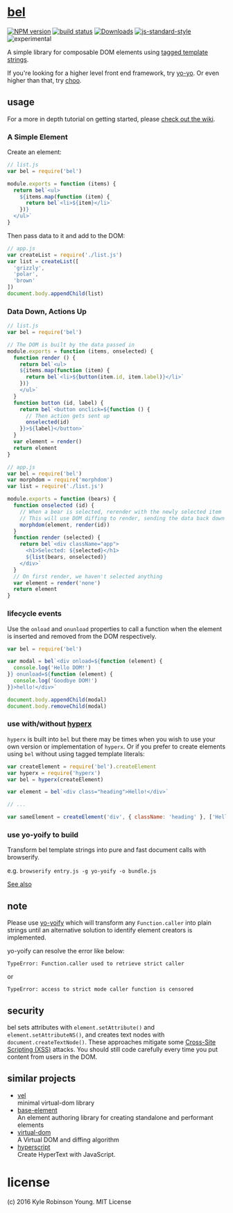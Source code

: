 # [bel](https://en.wikipedia.org/wiki/Bel_(mythology))

[![NPM version][npm-image]][npm-url]
[![build status][travis-image]][travis-url]
[![Downloads][downloads-image]][downloads-url]
[![js-standard-style][standard-image]][standard-url]
![experimental][experimental-image]

A simple library for composable DOM elements using [tagged template strings](https://developer.mozilla.org/en-US/docs/Web/JavaScript/Reference/Template_literals).

If you're looking for a higher level front end framework, try
[yo-yo](https://github.com/maxogden/yo-yo). Or even higher than that, try
[choo](https://github.com/yoshuawuyts/choo).

## usage

For a more in depth tutorial on getting started, please [check out the wiki](https://github.com/shama/bel/wiki).

### A Simple Element

Create an element:

```js
// list.js
var bel = require('bel')

module.exports = function (items) {
  return bel`<ul>
    ${items.map(function (item) {
      return bel`<li>${item}</li>`
    })}
  </ul>`
}
```

Then pass data to it and add to the DOM:

```js
// app.js
var createList = require('./list.js')
var list = createList([
  'grizzly',
  'polar',
  'brown'
])
document.body.appendChild(list)
```

### Data Down, Actions Up

```js
// list.js
var bel = require('bel')

// The DOM is built by the data passed in
module.exports = function (items, onselected) {
  function render () {
    return bel`<ul>
    ${items.map(function (item) {
      return bel`<li>${button(item.id, item.label)}</li>`
    })}
    </ul>`
  }
  function button (id, label) {
    return bel`<button onclick=${function () {
      // Then action gets sent up
      onselected(id)
    }}>${label}</button>`
  }
  var element = render()
  return element
}
```

```js
// app.js
var bel = require('bel')
var morphdom = require('morphdom')
var list = require('./list.js')

module.exports = function (bears) {
  function onselected (id) {
    // When a bear is selected, rerender with the newly selected item
    // This will use DOM diffing to render, sending the data back down again
    morphdom(element, render(id))
  }
  function render (selected) {
    return bel`<div className="app">
      <h1>Selected: ${selected}</h1>
      ${list(bears, onselected)}
    </div>`
  }
  // On first render, we haven't selected anything
  var element = render('none')
  return element
}
```

### lifecycle events

Use the `onload` and `onunload` properties to call a function when the element
is inserted and removed from the DOM respectively.

```js
var bel = require('bel')

var modal = bel`<div onload=${function (element) {
  console.log('Hello DOM!')
}} onunload=${function (element) {
  console.log('Goodbye DOM!')
}}>hello!</div>`

document.body.appendChild(modal)
document.body.removeChild(modal)
```

### use with/without [hyperx](https://www.npmjs.com/package/hyperx)

`hyperx` is built into `bel` but there may be times when you wish to use your
own version or implementation of `hyperx`. Or if you prefer to create elements
using `bel` without using tagged template literals:

```js
var createElement = require('bel').createElement
var hyperx = require('hyperx')
var bel = hyperx(createElement)

var element = bel`<div class="heading">Hello!</div>`

// ...

var sameElement = createElement('div', { className: 'heading' }, ['Hello!'])
```

### use yo-yoify to build

Transform bel template strings into pure and fast document calls with browserify.

e.g. `browserify entry.js -g yo-yoify -o bundle.js`

[See also](https://github.com/shama/yo-yoify#how-this-works)


## note

Please use [yo-yoify](https://github.com/shama/yo-yoify) which will transform any `Function.caller` into plain strings until an alternative solution to identify element creators is implemented.

yo-yoify can resolve the error like below:

`TypeError: Function.caller used to retrieve strict caller`

or

`TypeError: access to strict mode caller function is censored`


## security

bel sets attributes with `element.setAttribute()` and `element.setAttributeNS()`, and creates text nodes with `document.createTextNode()`.  These approaches mitigate some [Cross-Site Scripting (XSS)](https://www.owasp.org/index.php/Cross-site_Scripting_%28XSS%29) attacks.  You should still code carefully every time you put content from users in the DOM.

## similar projects

* [vel](https://github.com/yoshuawuyts/vel)  
  minimal virtual-dom library
* [base-element](https://github.com/shama/base-element)  
  An element authoring library for creating standalone and performant elements
* [virtual-dom](https://github.com/Matt-Esch/virtual-dom)  
  A Virtual DOM and diffing algorithm
* [hyperscript](https://github.com/dominictarr/hyperscript)  
  Create HyperText with JavaScript.

# license
(c) 2016 Kyle Robinson Young. MIT License

[npm-image]: https://img.shields.io/npm/v/bel.svg?style=flat-square
[npm-url]: https://npmjs.org/package/bel
[travis-image]: https://img.shields.io/travis/shama/bel/master.svg?style=flat-square
[travis-url]: https://travis-ci.org/shama/bel
[downloads-image]: http://img.shields.io/npm/dm/vel.svg?style=flat-square
[downloads-url]: https://npmjs.org/package/bel
[standard-image]: https://img.shields.io/badge/code%20style-standard-brightgreen.svg?style=flat-square
[standard-url]: https://github.com/feross/standard
[experimental-image]: https://img.shields.io/badge/stability-experimental-orange.svg?style=flat-square
